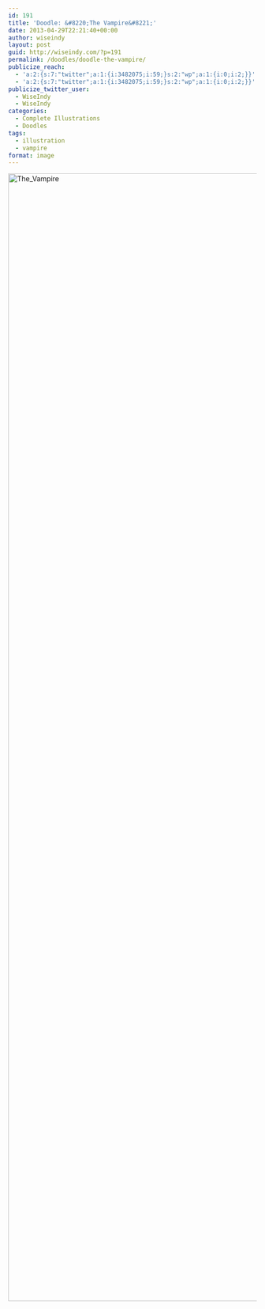 ```yaml
---
id: 191
title: 'Doodle: &#8220;The Vampire&#8221;'
date: 2013-04-29T22:21:40+00:00
author: wiseindy
layout: post
guid: http://wiseindy.com/?p=191
permalink: /doodles/doodle-the-vampire/
publicize_reach:
  - 'a:2:{s:7:"twitter";a:1:{i:3482075;i:59;}s:2:"wp";a:1:{i:0;i:2;}}'
  - 'a:2:{s:7:"twitter";a:1:{i:3482075;i:59;}s:2:"wp";a:1:{i:0;i:2;}}'
publicize_twitter_user:
  - WiseIndy
  - WiseIndy
categories:
  - Complete Illustrations
  - Doodles
tags:
  - illustration
  - vampire
format: image
---
```

<img class="alignnone size-full wp-image-193" alt="The_Vampire" src="http://wiseindy.com/wp-content/uploads/2013/04/the_vampire.png" width="960" height="2280" />